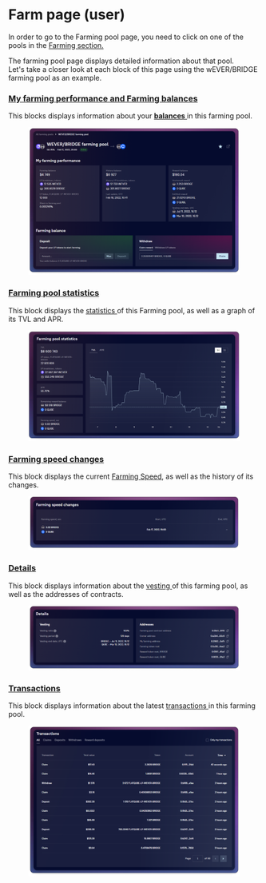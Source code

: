 # Farm page (user)

In order to go to the Farming pool page, you need to click on one of the pools in the [Farming section.](../../../)

The farming pool page displays detailed information about that pool.\
Let's take a closer look at each block of this page using the wEVER/BRIDGE farming pool as an example.

### [My farming performance and Farming balances](farming-perfomance-and-balances.md)

This blocks displays information about your [**balances** ](farming-perfomance-and-balances.md)in this farming pool.

<figure><img src="../../../../../.gitbook/assets/image (74).png" alt=""><figcaption></figcaption></figure>

### [Farming pool statistics](statistics.md)

This block displays the [statistics ](statistics.md)of this Farming pool, as well as a graph of its TVL and APR.

<figure><img src="../../../../../.gitbook/assets/image (55).png" alt=""><figcaption></figcaption></figure>

### [Farming speed changes](broken-reference/)

This block displays the current [Farming Speed](broken-reference/), as well as the history of its changes.

<figure><img src="../../../../../.gitbook/assets/image (73).png" alt=""><figcaption></figcaption></figure>

### [Details](farm-information.md)

This block displays information about the [vesting ](../../../concepts/vesting.md)of this farming pool, as well as the addresses of contracts.

<figure><img src="../../../../../.gitbook/assets/image (10) (1).png" alt=""><figcaption></figcaption></figure>

### [Transactions](transactions.md)

This block displays information about the latest [transactions ](transactions.md)in this farming pool.

<figure><img src="../../../../../.gitbook/assets/image (68).png" alt=""><figcaption></figcaption></figure>
